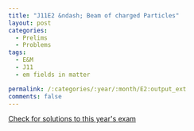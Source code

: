 ```yaml
---
title: "J11E2 &ndash; Beam of charged Particles"
layout: post
categories:
  - Prelims
  - Problems
tags:
  - E&M
  - J11
  - em fields in matter

permalink: /:categories/:year/:month/E2:output_ext
comments: false
---
```

<object data="2011J2E.pdf" type="application/pdf" width="100%" height="500"></object>
<div class="message"><a href='https://princetonprelim.com/prelim/26/'>Check for solutions to this year's exam</a></div>
